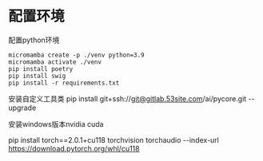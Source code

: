 # 配置环境

配置python环境
```shell
micromamba create -p ./venv python=3.9
micromamba activate ./venv
pip install poetry
pip install swig
pip install -r requirements.txt
```

安装自定义工具类
pip install git+ssh://git@gitlab.53site.com/ai/pycore.git --upgrade

安装windows版本nvidia cuda

pip install torch==2.0.1+cu118 torchvision torchaudio --index-url https://download.pytorch.org/whl/cu118